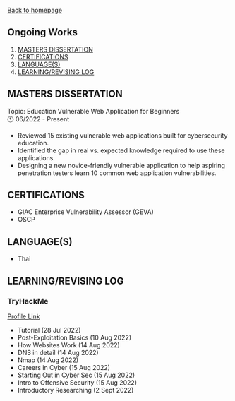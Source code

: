 [Back to homepage](https://fresherfries.github.io/)

<h2> Ongoing Works </h2>

1. [MASTERS DISSERTATION](#masters-dissertation)
2. [CERTIFICATIONS](#certifications)
3. [LANGUAGE(S)](#languages)
4. [LEARNING/REVISING LOG](#learningrevising-log)

## MASTERS DISSERTATION
Topic: Education Vulnerable Web Application for Beginners <br>
🕚 06/2022 - Present
- Reviewed 15 existing vulnerable web applications built for cybersecurity education.
- Identified the gap in real vs. expected knowledge required to use these applications.
- Designing a new novice-friendly vulnerable application to help aspiring penetration testers learn 10 common web
application vulnerabilities.

## CERTIFICATIONS

- GIAC Enterprise Vulnerability Assessor (GEVA)
- OSCP

## LANGUAGE(S)

- Thai
  
## LEARNING/REVISING LOG

### TryHackMe 
[Profile Link](https://tryhackme.com/p/AlenaHax)
- Tutorial (28 Jul 2022)
- Post-Exploitation Basics (10 Aug 2022)
- How Websites Work (14 Aug 2022)
- DNS in detail (14 Aug 2022)
- Nmap (14 Aug 2022)
- Careers in Cyber (15 Aug 2022)
- Starting Out in Cyber Sec (15 Aug 2022)
- Intro to Offensive Security (15 Aug 2022)
- Introductory Researching (2 Sept 2022)